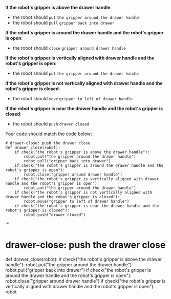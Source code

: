 

**If the robot's gripper is above the drawer handle**:
- the robot should `put` `the gripper around the drawer handle`
- the robot should `pull` `gripper back into drawer`

**If the robot's gripper is around the drawer handle and the robot's gripper is open**:
- the robot should `close` `gripper around drawer handle`

**If the robot's gripper is vertically aligned with drawer handle and the robot's gripper is open**:
- the robot should `put` `the gripper around the drawer handle`

**If the robot's gripper is not vertically aligned with drawer handle and the robot's gripper is closed**:
- the robot should `move` `gripper to left of drawer handle`

**If the robot's gripper is near the drawer handle and the robot's gripper is closed**:
- the robot should `push` `drawer closed`

Your code should match the code below:

```
# drawer-close: push the drawer close
def drawer_close(robot):
    if check("the robot's gripper is above the drawer handle"):
        robot.put("the gripper around the drawer handle")
        robot.pull("gripper back into drawer")
    if check("the robot's gripper is around the drawer handle and the robot's gripper is open"):
        robot.close("gripper around drawer handle")
    if check("the robot's gripper is vertically aligned with drawer handle and the robot's gripper is open"):
        robot.put("the gripper around the drawer handle")
    if check("the robot's gripper is not vertically aligned with drawer handle and the robot's gripper is closed"):
        robot.move("gripper to left of drawer handle")
    if check("the robot's gripper is near the drawer handle and the robot's gripper is closed"):
        robot.push("drawer closed")

```
'''
# drawer-close: push the drawer close
def drawer_close(robot):
    if check("the robot's gripper is above the drawer handle"):
        robot.put("the gripper around the drawer handle")
        robot.pull("gripper back into drawer")
    if check("the robot's gripper is around the drawer handle and the robot's gripper is open"):
        robot.close("gripper around drawer handle")
    if check("the robot's gripper is vertically aligned with drawer handle and the robot's gripper is open"):
        robot